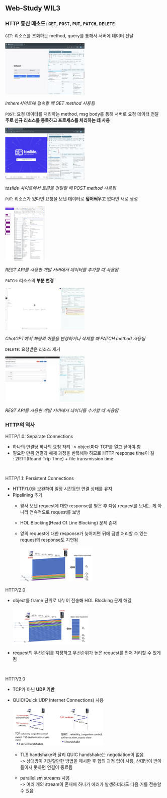 ## Web-Study WIL3

### HTTP 통신 메소드: `GET`, `POST`, `PUT`, `PATCH`, `DELETE`

`GET`: 리소스를 조회하는 method, query를 통해서 서버에 데이터 전달

<img src='./GET.png' width=50%>

_imhere사이트에 접속할 때 GET method 사용됨_
<br>

`POST`: 요청 데이터를 처리하는 method, msg body를 통해 서버로 요청 데이터 전달    
**주로 신규 리소스를 등록하고 프로세스를 처리하는 데 사용**

<img src='./POST.png' width=50%>

_toslide 사이트에서 토큰을 전달할 때 POST method 사용됨_
<br>

`PUT`: 리소스가 있다면 요청을 보낸 데이터로 **덮어씌우고** 없다면 새로 생성

<img src='./PUT.png' width=25%>

_REST API를 사용한 개발 서버에서 데이터를 추가할 때 사용됨_
<br>

`PATCH`: 리소스의 **부분 변경**

<img src='./PATCH.png' width=50%>

_ChatGPT에서 채팅의 이름을 변경하거나 삭제할 때 PATCH method 사용됨_
<br>

`DELETE`: 요청받은 리소스 제거

<img src='./DELETE.png' width=50%>

_REST API를 사용한 개발 서버에서 데이터를 추가할 때 사용됨_
<br>


### HTTP의 역사

HTTP/1.0: Separate Connections
- 하나의 연결당 하나의 요청 처리 -> object마다 TCP를 열고 닫아야 함
- 필요한 만큼 연결과 해제 과정을 반복해야 하므로 HTTP response time이 긺    
    : 2RTT(Round Trip Time) + file transmission time
<br>

HTTP/1.1: Persistent Connections
- HTTP/1.0을 보완하여 일정 시간동안 연결 상태를 유지
- Pipelining 추가
    + 앞서 보낸 request에 대한 response를 받은 후 다음 request를 보내는 게 아니라 연속적으로 request를 보냄
    + HOL Blocking(Head Of Line Blocking) 문제 존재
    + 앞의 request에 대한 response가 늦어지면 뒤에 금방 처리할 수 있는 request의 response도 지연됨

        <img src='./HTTP1.1.png' width = 50%>

HTTP/2.0
- object를 frame 단위로 나누어 전송해 HOL Blocking 문제 해결

    <img src='./HTTP2.png' width = 50%>

- request의 우선순위를 지정하고 우선순위가 높은 request를 먼저 처리할 수 있게 됨
<br>

HTTP/3.0 
- TCP가 아닌 **UDP 기반**
- QUIC(Quick UDP Internet Connections) 사용
    
    <img src='./QUIC.jpg' width = 60%>

    + TLS handshake와 달리 QUIC handshake는 negotiation이 없음    
     -> 상대방이 지원할만한 방법을 제시한 후 합의 과정 없이 사용, 상대방이 받아들이지 못하면 연결이 종료됨

     + parallelism streams 사용    
      -> 여러 개의 stream이 존재해 하나가 에러가 발생하더라도 다음 거를 전송할 수 있음
<br>

